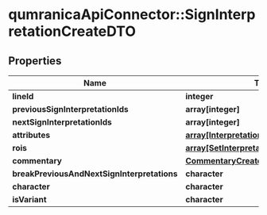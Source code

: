 # qumranicaApiConnector::SignInterpretationCreateDTO

## Properties
Name | Type | Description | Notes
------------ | ------------- | ------------- | -------------
**lineId** | **integer** |  | [optional] 
**previousSignInterpretationIds** | **array[integer]** |  | [optional] 
**nextSignInterpretationIds** | **array[integer]** |  | [optional] 
**attributes** | [**array[InterpretationAttributeCreateDTO]**](InterpretationAttributeCreateDTO.md) |  | 
**rois** | [**array[SetInterpretationRoiDTO]**](SetInterpretationRoiDTO.md) |  | 
**commentary** | [**CommentaryCreateDTO**](CommentaryCreateDTO.md) |  | [optional] 
**breakPreviousAndNextSignInterpretations** | **character** |  | [optional] 
**character** | **character** |  | [optional] 
**isVariant** | **character** |  | 


